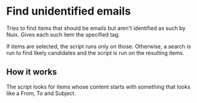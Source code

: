 # Find unidentified emails
Tries to find items that should be emails but aren't identified as such by Nuix.
Gives each such item the specified tag.

If items are selected, the script runs only on those.
Otherwise, a search is run to find likely candidates and the script is run on the resulting items.

## How it works
The script looks for items whose content starts with something that looks like a From, To and Subject.